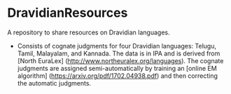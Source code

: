 # DravidianResources
A repository to share resources on Dravidian languages.

* Consists of cognate judgments for four Dravidian languages: Telugu, Tamil, Malayalam, and Kannada. The data is in IPA and is derived from [North EuraLex] (http://www.northeuralex.org/languages). The cognate judgments are assigned semi-automatically by training an [online EM algorithm] (https://arxiv.org/pdf/1702.04938.pdf) and then correcting the automatic judgments.
